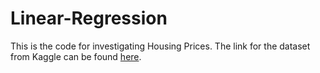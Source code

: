 # Linear-Regression
This is the code for investigating Housing Prices.
The link for the dataset from Kaggle can be found [here](https://www.kaggle.com/competitions/house-prices-advanced-regression-techniques/data).
